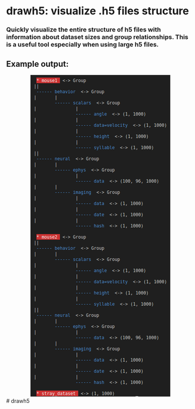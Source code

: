 # drawh5: visualize .h5 files structure  
### Quickly visualize the entire structure of h5 files with information about dataset sizes and group relationships. This is a useful tool especially when using large h5 files.

## Example output:
<div style="text-align:center">
<img src="./resources/output.png">
</div>
# drawh5
